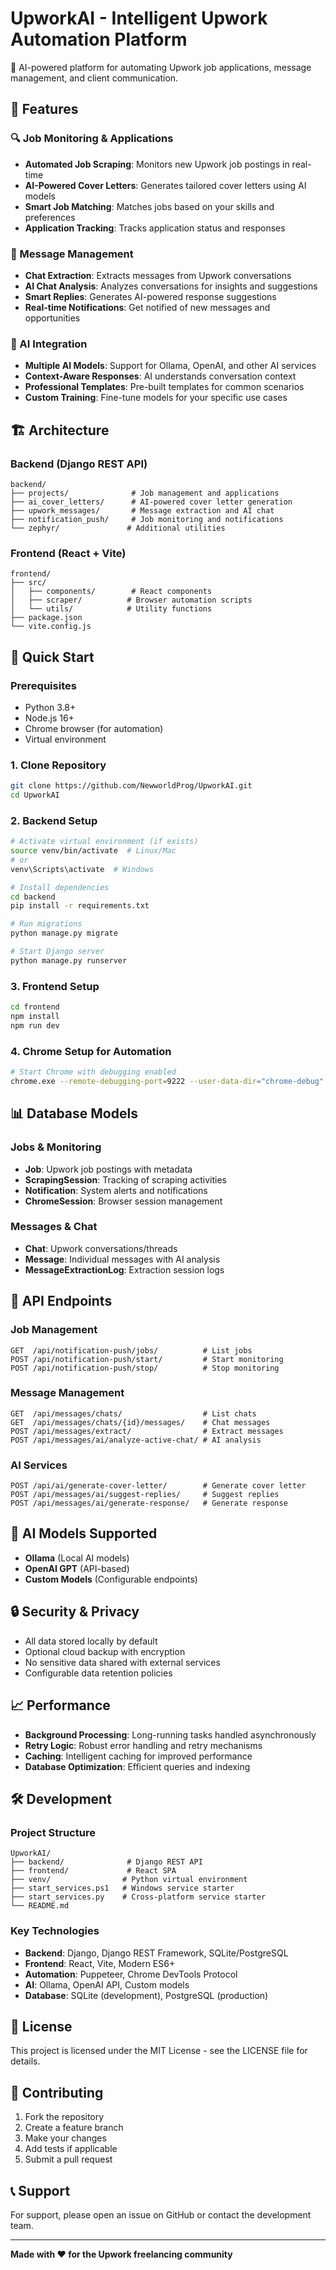 # UpworkAI - Intelligent Upwork Automation Platform

🤖 AI-powered platform for automating Upwork job applications, message management, and client communication.

## 🌟 Features

### 🔍 Job Monitoring & Applications
- **Automated Job Scraping**: Monitors new Upwork job postings in real-time
- **AI-Powered Cover Letters**: Generates tailored cover letters using AI models
- **Smart Job Matching**: Matches jobs based on your skills and preferences
- **Application Tracking**: Tracks application status and responses

### 💬 Message Management
- **Chat Extraction**: Extracts messages from Upwork conversations
- **AI Chat Analysis**: Analyzes conversations for insights and suggestions
- **Smart Replies**: Generates AI-powered response suggestions
- **Real-time Notifications**: Get notified of new messages and opportunities

### 🎯 AI Integration
- **Multiple AI Models**: Support for Ollama, OpenAI, and other AI services
- **Context-Aware Responses**: AI understands conversation context
- **Professional Templates**: Pre-built templates for common scenarios
- **Custom Training**: Fine-tune models for your specific use cases

## 🏗️ Architecture

### Backend (Django REST API)
```
backend/
├── projects/              # Job management and applications
├── ai_cover_letters/      # AI-powered cover letter generation
├── upwork_messages/       # Message extraction and AI chat
├── notification_push/     # Job monitoring and notifications
└── zephyr/               # Additional utilities
```

### Frontend (React + Vite)
```
frontend/
├── src/
│   ├── components/        # React components
│   ├── scraper/          # Browser automation scripts
│   └── utils/            # Utility functions
├── package.json
└── vite.config.js
```

## 🚀 Quick Start

### Prerequisites
- Python 3.8+
- Node.js 16+
- Chrome browser (for automation)
- Virtual environment

### 1. Clone Repository
```bash
git clone https://github.com/NewworldProg/UpworkAI.git
cd UpworkAI
```

### 2. Backend Setup
```bash
# Activate virtual environment (if exists)
source venv/bin/activate  # Linux/Mac
# or
venv\Scripts\activate  # Windows

# Install dependencies
cd backend
pip install -r requirements.txt

# Run migrations
python manage.py migrate

# Start Django server
python manage.py runserver
```

### 3. Frontend Setup
```bash
cd frontend
npm install
npm run dev
```

### 4. Chrome Setup for Automation
```bash
# Start Chrome with debugging enabled
chrome.exe --remote-debugging-port=9222 --user-data-dir="chrome-debug"
```

## 📊 Database Models

### Jobs & Monitoring
- **Job**: Upwork job postings with metadata
- **ScrapingSession**: Tracking of scraping activities
- **Notification**: System alerts and notifications
- **ChromeSession**: Browser session management

### Messages & Chat
- **Chat**: Upwork conversations/threads
- **Message**: Individual messages with AI analysis
- **MessageExtractionLog**: Extraction session logs

## 🔧 API Endpoints

### Job Management
```
GET  /api/notification-push/jobs/          # List jobs
POST /api/notification-push/start/         # Start monitoring
POST /api/notification-push/stop/          # Stop monitoring
```

### Message Management
```
GET  /api/messages/chats/                  # List chats
GET  /api/messages/chats/{id}/messages/    # Chat messages
POST /api/messages/extract/                # Extract messages
POST /api/messages/ai/analyze-active-chat/ # AI analysis
```

### AI Services
```
POST /api/ai/generate-cover-letter/        # Generate cover letter
POST /api/messages/ai/suggest-replies/     # Suggest replies
POST /api/messages/ai/generate-response/   # Generate response
```

## 🤖 AI Models Supported

- **Ollama** (Local AI models)
- **OpenAI GPT** (API-based)
- **Custom Models** (Configurable endpoints)

## 🔒 Security & Privacy

- All data stored locally by default
- Optional cloud backup with encryption
- No sensitive data shared with external services
- Configurable data retention policies

## 📈 Performance

- **Background Processing**: Long-running tasks handled asynchronously
- **Retry Logic**: Robust error handling and retry mechanisms
- **Caching**: Intelligent caching for improved performance
- **Database Optimization**: Efficient queries and indexing

## 🛠️ Development

### Project Structure
```
UpworkAI/
├── backend/              # Django REST API
├── frontend/             # React SPA
├── venv/                # Python virtual environment
├── start_services.ps1   # Windows service starter
├── start_services.py    # Cross-platform service starter
└── README.md
```

### Key Technologies
- **Backend**: Django, Django REST Framework, SQLite/PostgreSQL
- **Frontend**: React, Vite, Modern ES6+
- **Automation**: Puppeteer, Chrome DevTools Protocol
- **AI**: Ollama, OpenAI API, Custom models
- **Database**: SQLite (development), PostgreSQL (production)

## 📄 License

This project is licensed under the MIT License - see the LICENSE file for details.

## 🤝 Contributing

1. Fork the repository
2. Create a feature branch
3. Make your changes
4. Add tests if applicable
5. Submit a pull request

## 📞 Support

For support, please open an issue on GitHub or contact the development team.

---

**Made with ❤️ for the Upwork freelancing community**